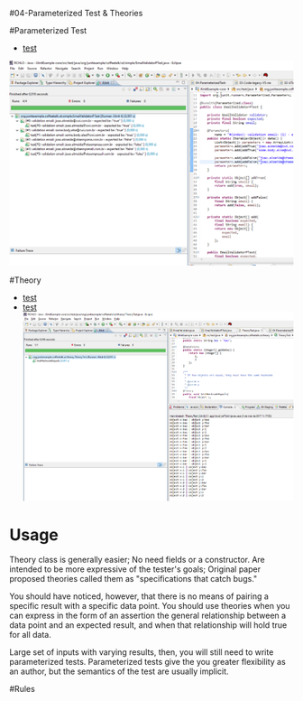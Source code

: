 #04-Parameterized Test & Theories

#Parameterized Test

* [test](/JUnitExample-core/src/test/java/org/junitexample/coffeetalk/ut/simple/EmailValidatorPTest.java)

![alt tag](/MD/coffee-talk/img/result-parametrized-test.png)

#Theory

* [test](/JUnitExample-core/src/test/java/org/junitexample/coffeetalk/ut/simple/EmailValidatorPTest.java)
* [test](/JUnitExample-core/src/test/java/org/junitexample/coffeetalk/ut/theory/TheoryTest.java)
![alt tag](/MD/coffee-talk/img/result-theory-test.png)

# Usage

Theory class is generally easier;
No need fields or a constructor. 
Are intended to be more expressive of the tester's goals;
Original paper proposed theories called them as "specifications that catch bugs."

You should have noticed, however, that there is no means of pairing a specific result with a specific data point.
You should use theories when you can express in the form of an assertion the general relationship between a data point and an expected result, and when that relationship will hold true for all data.

Large set of inputs with varying results, then, you will still need to write parameterized tests.
Parameterized tests give the you greater flexibility as an author, but the semantics of the test are usually implicit.


#Rules